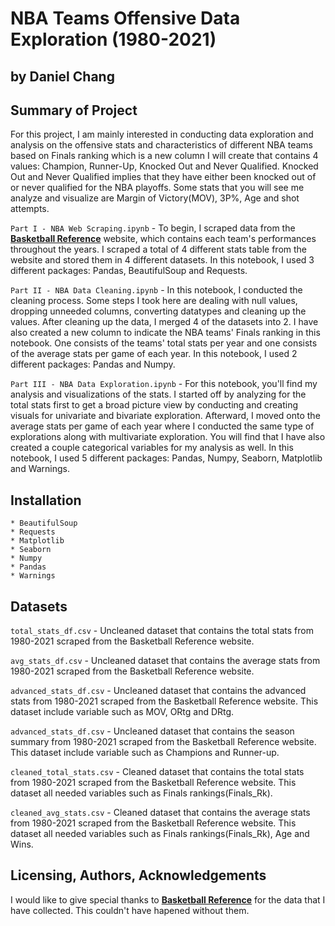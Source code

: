 # NBA Teams Offensive Data Exploration (1980-2021)
## by Daniel Chang

## Summary of Project
For this project, I am mainly interested in conducting data exploration and analysis on the offensive stats and characteristics of different NBA teams based on Finals ranking which is a new column I will create that contains 4 values: Champion, Runner-Up, Knocked Out and Never Qualified. Knocked Out and Never Qualified implies that they have either been knocked out of or never qualified for the NBA playoffs. Some stats that you will see me analyze and visualize are Margin of Victory(MOV), 3P%, Age and shot attempts.

`Part I - NBA Web Scraping.ipynb` - To begin, I scraped data from the **[Basketball Reference](https://www.basketball-reference.com/leagues/)**  website, which contains each team's performances throughout the years. I scraped a total of 4 different stats table from the website and stored them in 4 different datasets. In this notebook, I used 3 different packages: Pandas, BeautifulSoup and Requests.

`Part II - NBA Data Cleaning.ipynb` - In this notebook, I conducted the cleaning process. Some steps I took here are dealing with null values, dropping unneeded columns, converting datatypes and cleaning up the values.
After cleaning up the data, I merged 4 of the datasets into 2. I have also created a new column to indicate the NBA teams' Finals ranking in this notebook. One consists of the teams' total stats per year and one consists of the average stats per game of each year. In this notebook, I used 2 different packages: Pandas and Numpy.

`Part III - NBA Data Exploration.ipynb` - For this notebook, you'll find my analysis and visualizations of the stats. I started off by analyzing for the total stats first to get a broad picture view by conducting and creating visuals for univariate and bivariate exploration. Afterward, I moved onto the average stats per game of each year where I conducted the same type of explorations along with multivariate exploration. You will find that I have also created a couple categorical variables for my analysis as well. In this notebook, I used 5 different packages: Pandas, Numpy, Seaborn, Matplotlib and Warnings.

## Installation
~~~~~
* BeautifulSoup
* Requests
* Matplotlib
* Seaborn
* Numpy
* Pandas
* Warnings
~~~~~

## Datasets
 `total_stats_df.csv` - Uncleaned dataset that contains the total stats from 1980-2021 scraped from the Basketball Reference website.

 `avg_stats_df.csv` -  Uncleaned dataset that contains the average stats from 1980-2021 scraped from the Basketball Reference website.

`advanced_stats_df.csv` - Uncleaned dataset that contains the advanced stats from 1980-2021 scraped from the Basketball Reference website. This dataset include variable such as MOV, ORtg and DRtg.

`advanced_stats_df.csv` - Uncleaned dataset that contains the season summary from 1980-2021 scraped from the Basketball Reference website. This dataset include variable such as Champions and Runner-up.

`cleaned_total_stats.csv` - Cleaned dataset that contains the total stats from 1980-2021 scraped from the Basketball Reference website. This dataset all needed variables such as Finals rankings(Finals_Rk).

`cleaned_avg_stats.csv` - Cleaned dataset that contains the average stats from 1980-2021 scraped from the Basketball Reference website. This dataset all needed variables such as Finals rankings(Finals_Rk), Age and Wins.

## Licensing, Authors, Acknowledgements
I would like to give special thanks to **[Basketball Reference](https://www.basketball-reference.com/leagues/)** for the data that I have collected. This couldn't have hapened without them. 
